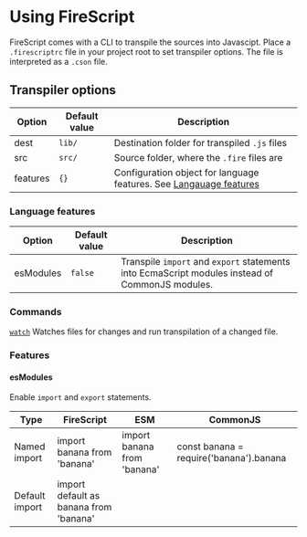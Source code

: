 Using FireScript
================

FireScript comes with a CLI to transpile the sources into Javascipt.
Place a `.firescriptrc` file in your project root to set transpiler options.
The file is interpreted as a `.cson` file.

Transpiler options
------------------

| Option       | Default value | Description                                   |
| ------------ | ------------- | --------------------------------------------- |
| dest         | `lib/`        | Destination folder for transpiled `.js` files |
| src          | `src/`        | Source folder, where the `.fire` files are    |
| features          | `{}`        | Configuration object for language features. See [Langauage features](#Language%20features) |


### Language features

| Option       | Default value | Description                                   |
| ------------ | ------------- | --------------------------------------------- |
| esModules | `false`       | Transpile `import` and `export` statements into EcmaScript modules instead of CommonJS modules.                                              |

### Commands

[`watch`](./cli/watch.html) Watches files for changes and run transpilation of a changed file.


### Features

#### esModules

Enable `import` and `export` statements.

| Type           | FireScript                       | ESM                         | CommonJS                                |
| -------------- | -------------------------------- | --------------------------- | --------------------------------------- |
| Named import   | import banana from 'banana'      | import banana from 'banana' | const banana = require('banana').banana |
| Default import | import default as banana from 'banana' |                             |                                         |
